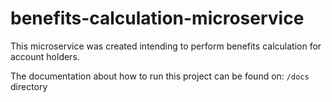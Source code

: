 # benefits-calculation-microservice

This microservice was created intending to perform benefits calculation for account holders.

The documentation about how to run this project can be found on: `/docs` directory
